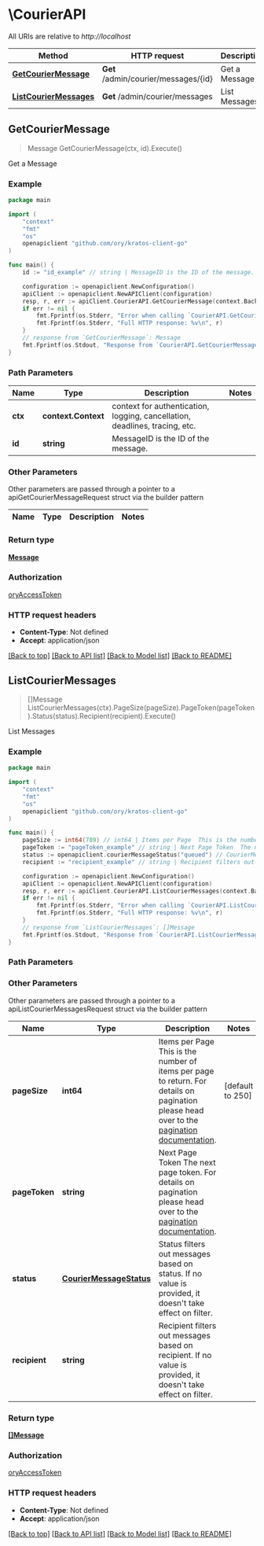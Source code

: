 # \CourierAPI

All URIs are relative to *http://localhost*

Method | HTTP request | Description
------------- | ------------- | -------------
[**GetCourierMessage**](CourierAPI.md#GetCourierMessage) | **Get** /admin/courier/messages/{id} | Get a Message
[**ListCourierMessages**](CourierAPI.md#ListCourierMessages) | **Get** /admin/courier/messages | List Messages



## GetCourierMessage

> Message GetCourierMessage(ctx, id).Execute()

Get a Message



### Example

```go
package main

import (
	"context"
	"fmt"
	"os"
	openapiclient "github.com/ory/kratos-client-go"
)

func main() {
	id := "id_example" // string | MessageID is the ID of the message.

	configuration := openapiclient.NewConfiguration()
	apiClient := openapiclient.NewAPIClient(configuration)
	resp, r, err := apiClient.CourierAPI.GetCourierMessage(context.Background(), id).Execute()
	if err != nil {
		fmt.Fprintf(os.Stderr, "Error when calling `CourierAPI.GetCourierMessage``: %v\n", err)
		fmt.Fprintf(os.Stderr, "Full HTTP response: %v\n", r)
	}
	// response from `GetCourierMessage`: Message
	fmt.Fprintf(os.Stdout, "Response from `CourierAPI.GetCourierMessage`: %v\n", resp)
}
```

### Path Parameters


Name | Type | Description  | Notes
------------- | ------------- | ------------- | -------------
**ctx** | **context.Context** | context for authentication, logging, cancellation, deadlines, tracing, etc.
**id** | **string** | MessageID is the ID of the message. | 

### Other Parameters

Other parameters are passed through a pointer to a apiGetCourierMessageRequest struct via the builder pattern


Name | Type | Description  | Notes
------------- | ------------- | ------------- | -------------


### Return type

[**Message**](Message.md)

### Authorization

[oryAccessToken](../README.md#oryAccessToken)

### HTTP request headers

- **Content-Type**: Not defined
- **Accept**: application/json

[[Back to top]](#) [[Back to API list]](../README.md#documentation-for-api-endpoints)
[[Back to Model list]](../README.md#documentation-for-models)
[[Back to README]](../README.md)


## ListCourierMessages

> []Message ListCourierMessages(ctx).PageSize(pageSize).PageToken(pageToken).Status(status).Recipient(recipient).Execute()

List Messages



### Example

```go
package main

import (
	"context"
	"fmt"
	"os"
	openapiclient "github.com/ory/kratos-client-go"
)

func main() {
	pageSize := int64(789) // int64 | Items per Page  This is the number of items per page to return. For details on pagination please head over to the [pagination documentation](https://www.ory.sh/docs/ecosystem/api-design#pagination). (optional) (default to 250)
	pageToken := "pageToken_example" // string | Next Page Token  The next page token. For details on pagination please head over to the [pagination documentation](https://www.ory.sh/docs/ecosystem/api-design#pagination). (optional)
	status := openapiclient.courierMessageStatus("queued") // CourierMessageStatus | Status filters out messages based on status. If no value is provided, it doesn't take effect on filter. (optional)
	recipient := "recipient_example" // string | Recipient filters out messages based on recipient. If no value is provided, it doesn't take effect on filter. (optional)

	configuration := openapiclient.NewConfiguration()
	apiClient := openapiclient.NewAPIClient(configuration)
	resp, r, err := apiClient.CourierAPI.ListCourierMessages(context.Background()).PageSize(pageSize).PageToken(pageToken).Status(status).Recipient(recipient).Execute()
	if err != nil {
		fmt.Fprintf(os.Stderr, "Error when calling `CourierAPI.ListCourierMessages``: %v\n", err)
		fmt.Fprintf(os.Stderr, "Full HTTP response: %v\n", r)
	}
	// response from `ListCourierMessages`: []Message
	fmt.Fprintf(os.Stdout, "Response from `CourierAPI.ListCourierMessages`: %v\n", resp)
}
```

### Path Parameters



### Other Parameters

Other parameters are passed through a pointer to a apiListCourierMessagesRequest struct via the builder pattern


Name | Type | Description  | Notes
------------- | ------------- | ------------- | -------------
 **pageSize** | **int64** | Items per Page  This is the number of items per page to return. For details on pagination please head over to the [pagination documentation](https://www.ory.sh/docs/ecosystem/api-design#pagination). | [default to 250]
 **pageToken** | **string** | Next Page Token  The next page token. For details on pagination please head over to the [pagination documentation](https://www.ory.sh/docs/ecosystem/api-design#pagination). | 
 **status** | [**CourierMessageStatus**](CourierMessageStatus.md) | Status filters out messages based on status. If no value is provided, it doesn&#39;t take effect on filter. | 
 **recipient** | **string** | Recipient filters out messages based on recipient. If no value is provided, it doesn&#39;t take effect on filter. | 

### Return type

[**[]Message**](Message.md)

### Authorization

[oryAccessToken](../README.md#oryAccessToken)

### HTTP request headers

- **Content-Type**: Not defined
- **Accept**: application/json

[[Back to top]](#) [[Back to API list]](../README.md#documentation-for-api-endpoints)
[[Back to Model list]](../README.md#documentation-for-models)
[[Back to README]](../README.md)

